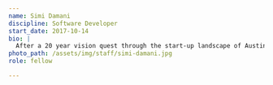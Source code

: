 ```yaml
---
name: Simi Damani
discipline: Software Developer
start_date: 2017-10-14
bio: |
  After a 20 year vision quest through the start-up landscape of Austin, I came across a band of research, content and design experts dedicated to delivering modern and empathic solutions to residents. FINAAALLLY!!! The Innovation office marries my "professional" software experience with my desire to give back to the community that I've been a resident of for 25 years. And just check out the folks I get to work with, y'all. They're pretty rad.
photo_path: /assets/img/staff/simi-damani.jpg
role: fellow

---
```

